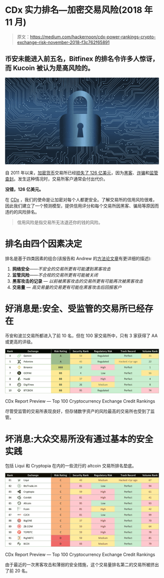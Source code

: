 # CDx 实力排名—加密交易风险(2018 年 11 月)

> 原文：<https://medium.com/hackernoon/cdx-power-rankings-crypto-exchange-risk-november-2018-f3c762f65891>

## 币安未能进入前五名，Bitfinex 的排名令许多人惊讶，而 Kucoin 被认为是高风险的。

![](img/2577f080b2a45f4332c74096d04739bc.png)

自 2011 年以来，[加密货币](https://hackernoon.com/tagged/cryptocurrency)交易所已经[损失了 126 亿美元](https://hackernoon.com/the-12-6-billion-black-hole-are-your-assets-protected-7ee34d9c810e)，因为[黑客](http://fortune.com/2018/01/31/coincheck-hack-how/)、[诈骗](https://hackernoon.com/canadian-crypto-exchange-steals-all-user-funds-6c98441e30d5)和[监管查封](https://www.ccn.com/1broker-shut-down-will-more-bitcoin-exchanges-be-targeted-by-us-govt/)。发生这种情况时，交易所客户通常会付出代价。

**没错，126 亿美元。**

在 [CDx](https://hackernoon.com/tagged/cdx) ，我们的使命是让加密对每个人都更安全。了解交易所的信用风险很难，因此我们建立了一个预测模型，提供信用评分和每个交易所因黑客、骗局等原因而违约的风险排名。

> 信用风险是指交易所无法退还你的钱的风险。

# 排名由四个因素决定

排名是基于四类因素的组合(该报告和 Andrew 的[方法论文章](https://hackernoon.com/pricing-crypto-exchange-credit-risk-f91b5996eaad)有更详细的描述):

1.  **网络安全**——*不安全的交易所更有可能遭到黑客攻击*
2.  **监管风险**——*不合规的交易所更有可能被关闭*
3.  **黑客攻击的记录** — *以前被黑客攻击的交易所更有可能再次被黑客攻击*
4.  **交易量** — *高交易量的交易更有可能在黑客攻击后回报客户*

# 好消息是:安全、受监管的交易所已经存在

币安和波兰交易所都进入了前 10 名，但在 100 家交易所中，只有 3 家获得了 AA 或更高的评级。

![](img/35a0c8708b29362b44654654f33af129.png)

CDx Report Preview — Top 100 Cryptocurrency Exchange Credit Rankings

尽管受监管的交易所表现良好，但存储数字资产的风险最高的交易所也受到了监管。

# 坏消息:大众交易所没有通过基本的安全实践

包括 Liqui 和 Cryptopia 在内的一些流行的 altcoin 交易所排名垫底。

![](img/03f2215f1687b5804e7566778c54188f.png)

CDx Report Preview — Top 100 Cryptocurrency Exchange Credit Rankings

由于最近的一次黑客攻击和薄弱的安全措施，这个交易量排名第二的交易所被挤出了前 20 名。